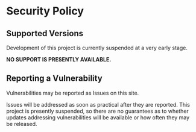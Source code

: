 # Security Policy

## Supported Versions

Development of this project is currently suspended at a very early stage.

**NO SUPPORT IS PRESENTLY AVAILABLE.**

<!--
| Version | Supported          |
| ------- | ------------------ |
| 5.1.x   | :white_check_mark: |
| 5.0.x   | :x:                |
| 4.0.x   | :white_check_mark: |
| < 4.0   | :x:                |
-->

## Reporting a Vulnerability

Vulnerabilities may be reported as Issues on this site.

Issues will be addressed as soon as practical after they are reported. This project is presently suspended, so there are no guarantees as to whether updates addressing vulnerabilities will be available or how often they may be released.
